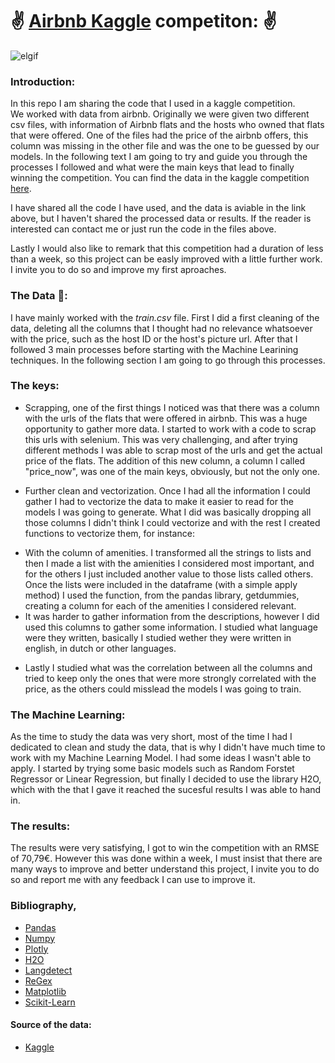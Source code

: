 # ✌️ [Airbnb Kaggle](https://www.kaggle.com/c/airbnb-madrid-ironhack/data) competiton: ✌️
![elgif](https://i.pinimg.com/originals/e4/9e/d9/e49ed95f9e8ecc0d31a89950834d1c0a.gif)
### Introduction:
In this repo I am sharing the code that I used in a kaggle competition.   
We worked with data from airbnb. Originally we were given two different csv files, with information of Airbnb flats and the hosts who owned that flats that were offered. One of the files had the price of the airbnb offers, this column was missing in the other file and was the one to be guessed by our models. In the following text I am going to try and guide you through the processes I followed and what were the main keys that lead to finally winning the competition. You can find the data in the kaggle competition [here](https://www.kaggle.com/c/airbnb-madrid-ironhack/data).

I have shared all the code I have used, and the data is aviable in the link above, but I haven't shared the processed data or results. If the reader is interested can contact me or just run the code in the files above. 

Lastly I would also like to remark that this competition had a duration of less than a week, so this project can be easly improved with a little further work. I invite you to do so and improve my first aproaches. 

### The Data 🤔:
I have mainly worked with the *train.csv* file. First I did a first cleaning of the data, deleting all the columns that I thought had no relevance whatsoever with the price, such as the host ID or the host's picture url. After that I followed 3 main processes before starting with the Machine Learining techniques. In the following section I am going to go through this processes. 


### The keys:

* Scrapping, one of the first things I noticed was that there was a column with the urls of the flats that were offered in airbnb. This was a huge opportunity to gather more data. I started to work with a code to scrap this urls with selenium. This was very challenging, and after trying different methods I was able to scrap most of the urls and get the actual price of the flats. The addition of this new column, a column I called "price_now", was one of the main keys, obviously, but not the only one. 

* Further clean and vectorization. Once I had all the information I could gather I had to vectorize the data to make it easier to read for the models I was going to generate. What I did was basically dropping all those columns I didn't think I could vectorize and with the rest I created functions to vectorize them, for instance:
- With the column of amenities. I transformed all the strings to lists and then I made a list with the amienities I considered most important, and for the others I just included another value to those lists called others. Once the lists were included in the dataframe (with a simple apply method) I used the function, from the pandas library, getdummies, creating a column for each of the amenities I considered relevant. 
- It was harder to gather information from the descriptions, however I did used this columns to gather some information. I studied what language were they written, basically I studied wether they were written in english, in dutch or other languages. 

* Lastly I studied what was the correlation between all the columns and tried to keep only the ones that were more strongly correlated with the price, as the others could misslead the models I was going to train. 

### The Machine Learning:
As the time to study the data was very short, most of the time I had I dedicated to clean and study the data, that is why I didn't have much time to work with my Machine Learning Model. I had some ideas I wasn't able to apply. I started by trying some basic models such as Random Forstet Regressor or Linear Regression, but finally I decided to use the library H2O, which with the that I gave it reached the sucesful results I was able to hand in.


### The results:
The results were very satisfying, I got to win the competition with an RMSE of 70,79€. However this was done within a week, I must insist that there are many ways to improve and better understand this project, I invite you to do so and report me with any feedback I can use to improve it. 

### Bibliography,
* [Pandas](https://pandas.pydata.org/)
* [Numpy](https://numpy.org/doc/1.18/)
* [Plotly](https://plotly.com/python/)
* [H2O](https://docs.h2o.ai/h2o/latest-stable/h2o-py/docs/intro.html)
* [Langdetect](https://github.com/fedelopez77/langdetect)
* [ReGex](https://docs.python.org/3/library/re.html)
* [Matplotlib](https://matplotlib.org/)
* [Scikit-Learn](https://scikit-learn.org/stable/)

#### Source of the data:
* [Kaggle](https://www.kaggle.com/)